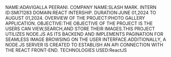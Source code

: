 NAME:ADAVIGALLA PEERANI.
COMPANY NAME:SLASH MARK.
INTERN ID:SMI71283
DOMAIN:REACT INTERSHIP.
DURATION:JUNE 01,2024 TO AUGUST 01,2024.
OVERVIEW OF THE PROJECT:PHOTO GALLERY APPLICATION.
OBJECTIVE:THE OBJECTIVE OF THE PROJECT IS THE USERS CAN VIEW,SEARCH,AND STORE THEIR IMAGES.THIS PROJECT UTILIZES NODE.JS AS ITS BACKEND AND IMPLEMENTS PAGINATION FOR SEAMLESS IMAGE BROWSING ON THE USER INTERFACE.ADDITIONALLY, A NODE.JS SERVER IS CREATED TO ESTABLISH AN API CONNECTION WITH THE REACT FRONT-END.
TECHNOLOGIES USED:ReactJS
